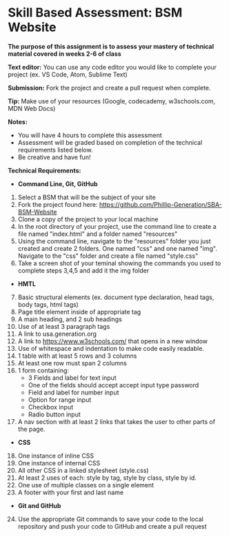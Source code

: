 # Skill Based Assessment: BSM Website

**The purpose of this assignment is to assess your mastery of technical material covered in weeks 2-6 of class**

**Text editor:** You can use any code editor you would like to complete your project (ex. VS Code, Atom, Sublime Text)

 **Submission:** Fork the project and create a pull request when complete. 

**Tip:** Make use of your resources (Google, codecademy, w3schools.com, MDN Web Docs)

**Notes:**
* You will have 4 hours to complete this assessment
* Assessment will be graded based on completion of the technical requirements listed below.
* Be creative and have fun!

**Technical Requirements:**

*  **Command Line, Git, GitHub**

1. Select a BSM that will be the subject of your site
2. Fork the project found here: https://github.com/Phillip-Generation/SBA-BSM-Website
3. Clone a copy of the project to your local machine
4. In the root directory of your project, use the command line to create a file named "index.html" and a folder named "resources"
5. Using the command line, navigate to the "resources" folder you just created and create 2 folders. One named "css" and one named "img". Navigate to the "css" folder and create a file named "style.css"
6. Take a screen shot of your teminal showing the commands you used to complete steps 3,4,5 and add it the img folder

* **HMTL**

7. Basic structural elements (ex. document type declaration, head tags, body tags, html tags)
8. Page title element inside of appropriate tag
9. A main heading, and 2 sub headings
10. Use of at least 3 paragraph tags
11. A link to usa.generation.org
12. A link to https://www.w3schools.com/ that opens in a new window
13. Use of whitespace and indentation to make code easily readable.
14. 1 table with at least 5 rows and 3 columns
15. At least one row must span 2 columns
16. 1 form containing:
    * 3 Fields and label for text input
    * One of the fields should accept accept input type password
    * Field and label for number input 
    * Option for range input
    * Checkbox input 
    * Radio button input
17. A nav section with at least 2 links that takes the user to other parts of the page.

* **CSS**

18. One instance of inline CSS
19. One instance of internal CSS
20. All other CSS in a linked stylesheet (style.css)
21. At least 2 uses of each: style by tag, style by class, style by id.
22. One use of multiple classes on a single element
23. A footer with your first and last name

* **Git and GitHub**

24. Use the appropriate Git commands to save your code to the local repository and push your code to GitHub and create a pull request


